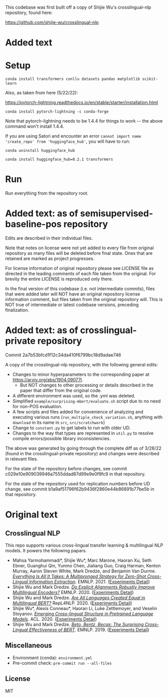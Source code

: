 
This codebase was first built off a copy of Shijie Wu's crosslingual-nlp repository, found here:

https://github.com/shijie-wu/crosslingual-nlp

# Added text

# Setup

`conda install transformers conllu datasets pandas matplotlib scikit-learn`

Also, as taken from here (5/22/22):

https://pytorch-lightning.readthedocs.io/en/stable/starter/installation.html

`conda install pytorch-lightning -c conda-forge`

Note that pytorch-lightning needs to be 1.4.4 for things to work -- the above command won't install 1.4.4.

If you are using Satori and encounter an error `cannot import name 'create_repo' from 'huggingface_hub'`, you will have to run:

`conda uninstall huggingface_hub` 

`conda install huggingface_hub=0.2.1 transformers` 

# Run

Run everything from the repository root.

# Added text: as of semisupervised-baseline-pos repository

Edits are described in their individual files.

Note that notes on license were not yet added to every file from original repository as many files will be deleted before final state. Ones that are retained are marked as project progresses.

For license information of original repository please see LICENSE file as directed in the leading comments of each file taken from the original. For brevity the entire LICENSE is reproduced only there.

In the final version of this codebase (i.e. not intermediate commits), files that were added later will NOT have an original repository license information comment, but files taken from the original repository will. This is NOT true of intermediate or latest codebase versions, preceding finalization.

# Added text: as of crosslingual-private repository

Commit 2a7b53bfcd1f12c34da410f6799bc18d9adae746

A copy of the crosslingual-nlp repository, with the following general edits:

- Changes to minor hyperparameters to the corresponding paper at https://arxiv.org/abs/1904.09077l.
    - But NOT changes to other processing or details described in the paper that differ from the original code.
- A different environment was used, so the .yml was deleted.
- Simplified `example/surprising-mbert/evaluate.sh` script due to no need for non-POS evaluation.
- A few scripts and files added for convenience of analyzing and executing various runs (`run_multiple_check_variation.sh`, anything with `download` in its name in `src`, `src/scratchwork`)
- Change to `constant.py` to get labels to run with older UD.
- Changes to the way that types are represented in `util.py` to resolve compile errors/possible library inconsistencies.

The above was generated by going through the complete diff as of 3/28/22 (found in the crosslingual-private repository) and changes were described in relevant files.

For the state of the repository before changes, see commit c029e10e909039946a7555ddad87d99e9e0f9fc9 in that repository.

For the state of the repository used for replication numbers before UD change, see commit b1a9af51796f62b9436f2860e44b86891b77be5b in that repository.

# Original text

## Crosslingual NLP

This repo supports various cross-lingual transfer learning & multilingual NLP models. It powers the following papars.

- Mahsa Yarmohammadi*, Shijie Wu*, Marc Marone, Haoran Xu, Seth Ebner, Guanghui Qin, Yunmo Chen, Jialiang Guo, Craig Harman, Kenton Murray, Aaron Steven White, Mark Dredze, and Benjamin Van Durme. [*Everything Is All It Takes: A Multipronged Strategy for Zero-Shot Cross-Lingual Information Extraction*](https://arxiv.org/abs/2109.06798). EMNLP. 2021. ([Experiments Detail](example/data-projection))
- Shijie Wu and Mark Dredze. [*Do Explicit Alignments Robustly Improve Multilingual Encoders?*](https://arxiv.org/abs/2010.02537) EMNLP. 2020. ([Experiments Detail](example/contrastive-alignment))
- Shijie Wu and Mark Dredze. [*Are All Languages Created Equal in Multilingual BERT?*](https://arxiv.org/abs/2005.09093) RepL4NLP. 2020. ([Experiments Detail](example/low-resource-in-mbert))
- Shijie Wu*, Alexis Conneau*, Haoran Li, Luke Zettlemoyer, and Veselin Stoyanov. [*Emerging Cross-lingual Structure in Pretrained Language Models*](https://arxiv.org/abs/1911.01464). ACL. 2020. ([Experiments Detail](example/emerging-crossling-struct))
- Shijie Wu and Mark Dredze. [*Beto, Bentz, Becas: The Surprising Cross-Lingual Effectiveness of BERT*](https://arxiv.org/abs/1904.09077). EMNLP. 2019. ([Experiments Detail](example/surprising-mbert))



## Miscellaneous

- Environment (conda): `environment.yml`
- Pre-commit check: `pre-commit run --all-files`

## License

MIT
